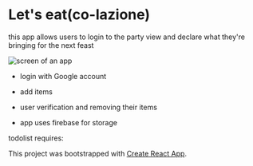 # Let's eat(co-lazione)

this app allows users to login to the party view and declare what they're bringing for the next feast

![screen of an app]()

- login with Google account

- add items

- user verification and removing their items

- app uses firebase for storage

todolist requires:

This project was bootstrapped with [Create React App](https://github.com/facebook/create-react-app).
